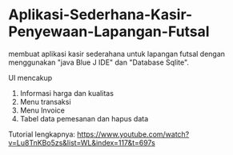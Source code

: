 # Aplikasi-Sederhana-Kasir-Penyewaan-Lapangan-Futsal

membuat aplikasi kasir sederahana untuk lapangan futsal dengan menggunakan "java Blue J IDE" dan "Database Sqlite".

UI mencakup
1. Informasi harga dan kualitas
2. Menu transaksi 
3. Menu Invoice
4. Tabel data pemesanan dan hapus data

Tutorial lengkapnya: https://www.youtube.com/watch?v=Lu8TnKBo5zs&list=WL&index=117&t=697s
